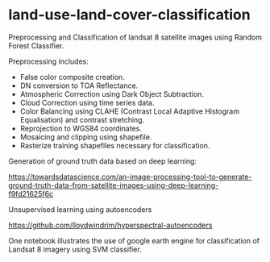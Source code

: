 # land-use-land-cover-classification

Preprocessing and Classification of landsat 8 satellite images using Random Forest Classifier.

Preprocessing includes:
- False color composite creation.
- DN conversion to TOA Reflectance.
- Atmospheric Correction using Dark Object Subtraction.
- Cloud Correction using time series data.
- Color Balancing using CLAHE (Contrast Local Adaptive Histogram Equalisation) and contrast stretching.
- Reprojection to WGS84 coordinates.
- Mosaicing and clipping using shapefile.
- Rasterize training shapefiles necessary for classification.


Generation of ground truth data based on deep learning:

https://towardsdatascience.com/an-image-processing-tool-to-generate-ground-truth-data-from-satellite-images-using-deep-learning-f9fd21625f6c

Unsupervised learning using autoencoders

https://github.com/lloydwindrim/hyperspectral-autoencoders

One notebook illustrates the use of google earth engine for classification of Landsat 8 imagery using SVM classifier.
